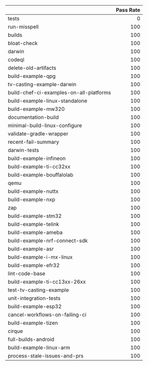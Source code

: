 |                                         |   Pass Rate |
|:----------------------------------------|------------:|
| tests                                   |           0 |
| run-misspell                            |         100 |
| builds                                  |         100 |
| bloat-check                             |         100 |
| darwin                                  |         100 |
| codeql                                  |         100 |
| delete-old-artifacts                    |         100 |
| build-example-qpg                       |         100 |
| tv-casting-example-darwin               |         100 |
| build-chef-ci-examples-on-all-platforms |         100 |
| build-example-linux-standalone          |         100 |
| build-example-mw320                     |         100 |
| documentation-build                     |         100 |
| minimal-build-linux-configure           |         100 |
| validate-gradle-wrapper                 |         100 |
| recent-fail-summary                     |         100 |
| darwin-tests                            |         100 |
| build-example-infineon                  |         100 |
| build-example-ti-cc32xx                 |         100 |
| build-example-bouffalolab               |         100 |
| qemu                                    |         100 |
| build-example-nuttx                     |         100 |
| build-example-nxp                       |         100 |
| zap                                     |         100 |
| build-example-stm32                     |         100 |
| build-example-telink                    |         100 |
| build-example-ameba                     |         100 |
| build-example-nrf-connect-sdk           |         100 |
| build-example-asr                       |         100 |
| build-example-i-mx-linux                |         100 |
| build-example-efr32                     |         100 |
| lint-code-base                          |         100 |
| build-example-ti-cc13xx-26xx            |         100 |
| test-tv-casting-example                 |         100 |
| unit-integration-tests                  |         100 |
| build-example-esp32                     |         100 |
| cancel-workflows-on-failing-ci          |         100 |
| build-example-tizen                     |         100 |
| cirque                                  |         100 |
| full-builds-android                     |         100 |
| build-example-linux-arm                 |         100 |
| process-stale-issues-and-prs            |         100 |